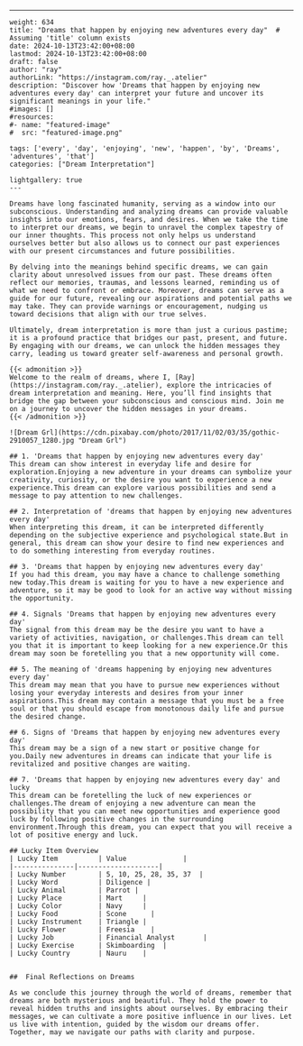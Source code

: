 ---
    weight: 634
    title: "Dreams that happen by enjoying new adventures every day"  # Assuming 'title' column exists
    date: 2024-10-13T23:42:00+08:00
    lastmod: 2024-10-13T23:42:00+08:00
    draft: false
    author: "ray"
    authorLink: "https://instagram.com/ray._.atelier"
    description: "Discover how 'Dreams that happen by enjoying new adventures every day' can interpret your future and uncover its significant meanings in your life."
    #images: []
    #resources:
    #- name: "featured-image"
    #  src: "featured-image.png"
    
    tags: ['every', 'day', 'enjoying', 'new', 'happen', 'by', 'Dreams', 'adventures', 'that']
    categories: ["Dream Interpretation"]
    
    lightgallery: true
    ---
    
    Dreams have long fascinated humanity, serving as a window into our subconscious. Understanding and analyzing dreams can provide valuable insights into our emotions, fears, and desires. When we take the time to interpret our dreams, we begin to unravel the complex tapestry of our inner thoughts. This process not only helps us understand ourselves better but also allows us to connect our past experiences with our present circumstances and future possibilities.
    
    By delving into the meanings behind specific dreams, we can gain clarity about unresolved issues from our past. These dreams often reflect our memories, traumas, and lessons learned, reminding us of what we need to confront or embrace. Moreover, dreams can serve as a guide for our future, revealing our aspirations and potential paths we may take. They can provide warnings or encouragement, nudging us toward decisions that align with our true selves.
    
    Ultimately, dream interpretation is more than just a curious pastime; it is a profound practice that bridges our past, present, and future. By engaging with our dreams, we can unlock the hidden messages they carry, leading us toward greater self-awareness and personal growth.
    
    {{< admonition >}}
    Welcome to the realm of dreams, where I, [Ray](https://instagram.com/ray._.atelier), explore the intricacies of dream interpretation and meaning. Here, you’ll find insights that bridge the gap between your subconscious and conscious mind. Join me on a journey to uncover the hidden messages in your dreams.
    {{< /admonition >}}
    
    ![Dream Grl](https://cdn.pixabay.com/photo/2017/11/02/03/35/gothic-2910057_1280.jpg "Dream Grl")
    
    ## 1. 'Dreams that happen by enjoying new adventures every day'
    This dream can show interest in everyday life and desire for exploration.Enjoying a new adventure in your dreams can symbolize your creativity, curiosity, or the desire you want to experience a new experience.This dream can explore various possibilities and send a message to pay attention to new challenges.
    
    ## 2. Interpretation of 'dreams that happen by enjoying new adventures every day'
    When interpreting this dream, it can be interpreted differently depending on the subjective experience and psychological state.But in general, this dream can show your desire to find new experiences and to do something interesting from everyday routines.
    
    ## 3. 'Dreams that happen by enjoying new adventures every day'
    If you had this dream, you may have a chance to challenge something new today.This dream is waiting for you to have a new experience and adventure, so it may be good to look for an active way without missing the opportunity.
    
    ## 4. Signals 'Dreams that happen by enjoying new adventures every day'
    The signal from this dream may be the desire you want to have a variety of activities, navigation, or challenges.This dream can tell you that it is important to keep looking for a new experience.Or this dream may soon be foretelling you that a new opportunity will come.
    
    ## 5. The meaning of 'dreams happening by enjoying new adventures every day'
    This dream may mean that you have to pursue new experiences without losing your everyday interests and desires from your inner aspirations.This dream may contain a message that you must be a free soul or that you should escape from monotonous daily life and pursue the desired change.
    
    ## 6. Signs of 'Dreams that happen by enjoying new adventures every day'
    This dream may be a sign of a new start or positive change for you.Daily new adventures in dreams can indicate that your life is revitalized and positive changes are waiting.
    
    ## 7. 'Dreams that happen by enjoying new adventures every day' and lucky
    This dream can be foretelling the luck of new experiences or challenges.The dream of enjoying a new adventure can mean the possibility that you can meet new opportunities and experience good luck by following positive changes in the surrounding environment.Through this dream, you can expect that you will receive a lot of positive energy and luck.
    
    ## Lucky Item Overview
    | Lucky Item          | Value              |
    |---------------|--------------------|
    | Lucky Number        | 5, 10, 25, 28, 35, 37  |
    | Lucky Word          | Diligence |
    | Lucky Animal        | Parrot |
    | Lucky Place         | Mart     |
    | Lucky Color         | Navy     |
    | Lucky Food          | Scone      |
    | Lucky Instrument    | Triangle |
    | Lucky Flower        | Freesia    |
    | Lucky Job           | Financial Analyst       |
    | Lucky Exercise      | Skimboarding  |
    | Lucky Country       | Nauru    |
    
    
    ##  Final Reflections on Dreams
    
    As we conclude this journey through the world of dreams, remember that dreams are both mysterious and beautiful. They hold the power to reveal hidden truths and insights about ourselves. By embracing their messages, we can cultivate a more positive influence in our lives. Let us live with intention, guided by the wisdom our dreams offer. Together, may we navigate our paths with clarity and purpose.
    
